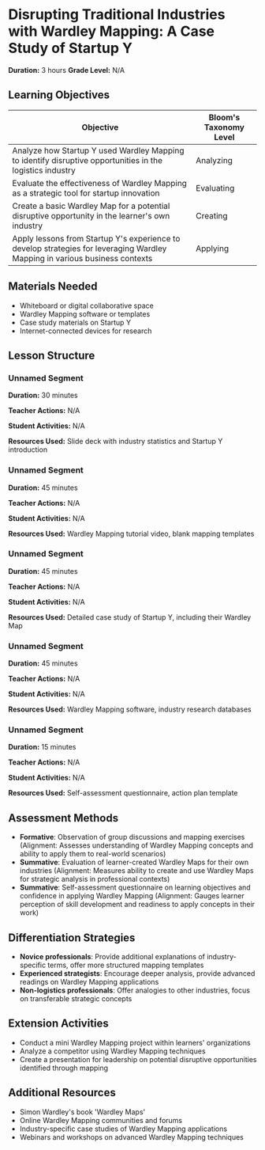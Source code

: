 # Disrupting Traditional Industries with Wardley Mapping: A Case Study of Startup Y

**Duration:** 3 hours **Grade Level:** N/A

## Learning Objectives

| Objective | Bloom's Taxonomy Level |
|-----------|-------------------------|
| Analyze how Startup Y used Wardley Mapping to identify disruptive opportunities in the logistics industry | Analyzing |
| Evaluate the effectiveness of Wardley Mapping as a strategic tool for startup innovation | Evaluating |
| Create a basic Wardley Map for a potential disruptive opportunity in the learner's own industry | Creating |
| Apply lessons from Startup Y's experience to develop strategies for leveraging Wardley Mapping in various business contexts | Applying |

## Materials Needed
* Whiteboard or digital collaborative space
* Wardley Mapping software or templates
* Case study materials on Startup Y
* Internet-connected devices for research

## Lesson Structure
### Unnamed Segment
**Duration:** 30 minutes

**Teacher Actions:** N/A

**Student Activities:** N/A

**Resources Used:** Slide deck with industry statistics and Startup Y introduction

### Unnamed Segment
**Duration:** 45 minutes

**Teacher Actions:** N/A

**Student Activities:** N/A

**Resources Used:** Wardley Mapping tutorial video, blank mapping templates

### Unnamed Segment
**Duration:** 45 minutes

**Teacher Actions:** N/A

**Student Activities:** N/A

**Resources Used:** Detailed case study of Startup Y, including their Wardley Map

### Unnamed Segment
**Duration:** 45 minutes

**Teacher Actions:** N/A

**Student Activities:** N/A

**Resources Used:** Wardley Mapping software, industry research databases

### Unnamed Segment
**Duration:** 15 minutes

**Teacher Actions:** N/A

**Student Activities:** N/A

**Resources Used:** Self-assessment questionnaire, action plan template

## Assessment Methods
* **Formative**: Observation of group discussions and mapping exercises (Alignment: Assesses understanding of Wardley Mapping concepts and ability to apply them to real-world scenarios)
* **Summative**: Evaluation of learner-created Wardley Maps for their own industries (Alignment: Measures ability to create and use Wardley Maps for strategic analysis in professional contexts)
* **Summative**: Self-assessment questionnaire on learning objectives and confidence in applying Wardley Mapping (Alignment: Gauges learner perception of skill development and readiness to apply concepts in their work)

## Differentiation Strategies
* **Novice professionals**: Provide additional explanations of industry-specific terms, offer more structured mapping templates
* **Experienced strategists**: Encourage deeper analysis, provide advanced readings on Wardley Mapping applications
* **Non-logistics professionals**: Offer analogies to other industries, focus on transferable strategic concepts

## Extension Activities
* Conduct a mini Wardley Mapping project within learners' organizations
* Analyze a competitor using Wardley Mapping techniques
* Create a presentation for leadership on potential disruptive opportunities identified through mapping

## Additional Resources
* Simon Wardley's book 'Wardley Maps'
* Online Wardley Mapping communities and forums
* Industry-specific case studies of Wardley Mapping applications
* Webinars and workshops on advanced Wardley Mapping techniques
